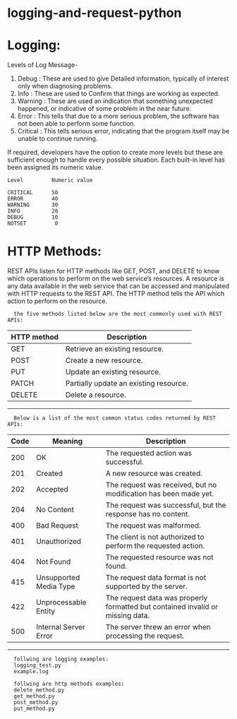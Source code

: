 # logging-and-request-python

# Logging:

Levels of Log Message-

1) Debug : These are used to give Detailed information, typically of interest only when diagnosing problems.
2) Info : These are used to Confirm that things are working as expected.
3) Warning : These are used an indication that something unexpected happened, or indicative of some problem in the near future.
4) Error : This tells that due to a more serious problem, the software has not been able to perform some function.
5) Critical : This tells serious error, indicating that the program itself may be unable to continue running.

If required, developers have the option to create more levels but these are sufficient enough to handle every possible situation.
Each built-in level has been assigned its numeric value.

    Level         Numeric value

    CRITICAL      50
    ERROR         40
    WARNING       30
    INFO          20
    DEBUG         10
    NOTSET         0
        

# HTTP Methods:
  REST APIs listen for HTTP methods like GET, POST, and DELETE to know which operations to perform
on the web service’s resources. A resource is any data available in the web service that can be
accessed and manipulated with HTTP requests to the REST API. The HTTP method tells the API which
action to perform on the resource.

      the five methods listed below are the most commonly used with REST APIs:
  
HTTP method     |    Description
----------------|-----------------------------------------
GET         	|  Retrieve an existing resource.
POST	        |  Create a new resource.
PUT	        |  Update an existing resource.
PATCH           |  Partially update an existing resource.
DELETE          |  Delete a resource.
----------------------------------------------------------
              


      Below is a list of the most common status codes returned by REST APIs:

   Code	  |   Meaning    	        |           Description
 ---------|-----------------------------|-----------------------------------------------------------------------------------
200	  |     OK	                |  	The requested action was successful.
201       |	   Created   	        |  	A new resource was created.
202	  |    Accepted	         	|  The request was received, but no modification has been made yet.
204       |	   No Content	       	|  The request was successful, but the response has no content.
400	  |    Bad Request	     	|  The request was malformed.
401	  |    Unauthorized	     	|  The client is not authorized to perform the requested action.
404	  |    Not Found	       	|  The requested resource was not found.
415	  |    Unsupported Media Type	|  The request data format is not supported by the server.	           
422	  |     Unprocessable Entity   	|  The request data was properly formatted but contained invalid or missing data.
500	  |   Internal Server Error   	|	The server threw an error when processing the request.
---------------------------------------------------------------------------------------------------------------------

      follwing are logging examples:
      logging_test.py
      example.log

      follwing are http methods examples:
      delete_method.py
      get_method.py
      post_method.py
      put_method.py
           
